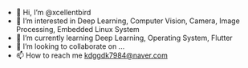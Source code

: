 - 👋 Hi, I’m @xcellentbird
- 👀 I’m interested in Deep Learning, Computer Vision, Camera, Image Processing, Embedded Linux System
- 🌱 I’m currently learning Deep Learning, Operating System, Flutter
- 💞️ I’m looking to collaborate on ...
- 📫 How to reach me kdggdk7984@naver.com

<!---
xcellentbird/xcellentbird is a ✨ special ✨ repository because its `README.md` (this file) appears on your GitHub profile.
You can click the Preview link to take a look at your changes.
--->
